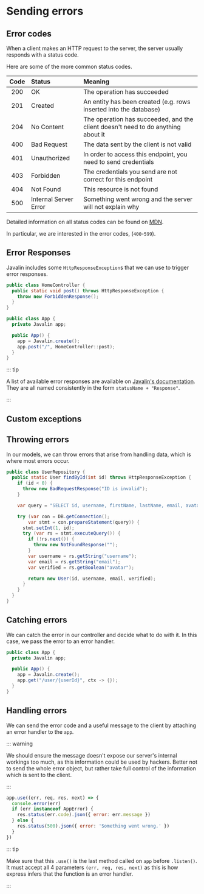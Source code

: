 # Sending errors

## Error codes

When a client makes an HTTP request to the server, the server usually responds with a status code.

Here are some of the more common status codes.

| Code | Status                | Meaning                                                                          |
| :--: | :-------------------- | :------------------------------------------------------------------------------- |
| 200  | OK                    | The operation has succeeded                                                      |
| 201  | Created               | An entity has been created (e.g. rows inserted into the database)                |
| 204  | No Content            | The operation has succeeded, and the client doesn't need to do anything about it |
| 400  | Bad Request           | The data sent by the client is not valid                                         |
| 401  | Unauthorized          | In order to access this endpoint, you need to send credentials                   |
| 403  | Forbidden             | The credentials you send are not correct for this endpoint                       |
| 404  | Not Found             | This resource is not found                                                       |
| 500  | Internal Server Error | Something went wrong and the server will not explain why                         |

Detailed information on all status codes can be found on
[MDN](https://developer.mozilla.org/en-US/docs/Web/HTTP/Status).

In particular, we are interested in the error codes, (`400`-`599`).

## Error Responses

Javalin includes some `HttpResponseException`s that we can use to trigger error responses.

```java
public class HomeController {
  public static void post() throws HttpResponseException {
    throw new ForbiddenResponse();
  }
}

public class App {
  private Javalin app;

  public App() {
    app = Javalin.create();
    app.post("/", HomeController::post);
  }
}
```

::: tip

A list of available error responses are available on [Javalin's documentation](https://javalin.io/documentation#default-responses). They are all named consistently in the form `statusName + "Response"`.

:::

## Custom exceptions

## Throwing errors

In our models, we can throw errors that arise from handling data, which is where most errors occur.

```java
public class UserRepository {
  public static User findById(int id) throws HttpResponseException {
    if (id < 0) {
      throw new BadRequestResponse("ID is invalid");
    }

    var query = "SELECT id, username, firstName, lastName, email, avatar FROM users WHERE id = ?";

    try (var con = DB.getConnection();
        var stmt = con.prepareStatement(query)) {
      stmt.setInt(1, id);
      try (var rs = stmt.executeQuery()) {
        if (!rs.next()) {
          throw new NotFoundResponse("");
        }
        var username = rs.getString("username");
        var email = rs.getString("email");
        var verified = rs.getBoolean("avatar");

        return new User(id, username, email, verified);
      }
    }
  }
}
```

## Catching errors

We can catch the error in our controller and decide what to do with it. In this case, we pass the error to an error handler.

```java
public class App {
  private Javalin app;

  public App() {
    app = Javalin.create();
    app.get("/user/{userId}", ctx -> {});
  }
}
```

## Handling errors

We can send the error code and a useful message to the client by attaching an
error handler to the `app`.

::: warning

We should ensure the message doesn't expose our server's internal workings too
much, as this information could be used by hackers. Better not to send the whole
error object, but rather take full control of the information which is sent to
the client.

:::

```js
app.use((err, req, res, next) => {
  console.error(err)
  if (err instanceof AppError) {
    res.status(err.code).json({ error: err.message })
  } else {
    res.status(500).json({ error: 'Something went wrong.' })
  }
})
```

::: tip

Make sure that this `.use()` is the last method called on `app` before
`.listen()`. It must accept all 4 parameters `(err, req, res, next)` as this is
how express infers that the function is an error handler.

:::
